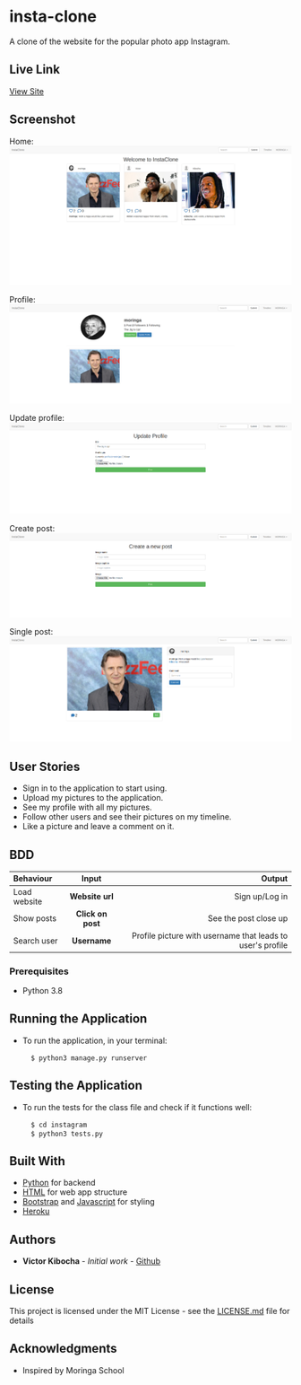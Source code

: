 # insta-clone
A clone of the website for the popular photo app Instagram.

## Live Link
[View Site](https://instaclone-django.herokuapp.com/)

## Screenshot

Home:
<img src="https://github.com/TechVictorKE/insta-clone/blob/master/static/images/home.png">

Profile:
<img src="https://github.com/TechVictorKE/insta-clone/blob/master/static/images/profile.png">

Update profile:
<img src="https://github.com/TechVictorKE/insta-clone/blob/master/static/images/update-profile.png">

Create post:
<img src="https://github.com/TechVictorKE/insta-clone/blob/master/static/images/create-post.png">

Single post:
<img src="https://github.com/TechVictorKE/insta-clone/blob/master/static/images/single-post.png">

## User Stories

* Sign in to the application to start using.
* Upload my pictures to the application.
* See my profile with all my pictures.
* Follow other users and see their pictures on my timeline.
* Like a picture and leave a comment on it.

## BDD
| Behaviour | Input | Output |
| :---------------- | :---------------: | ------------------: |
| Load website | **Website url** | Sign up/Log in|
| Show posts | **Click on post** | See the post close up|
| Search user | **Username** | Profile picture with username that leads to user's profile|



### Prerequisites

* Python 3.8

## Running the Application
* To run the application, in your terminal:

        $ python3 manage.py runserver
      
        
## Testing the Application
* To run the tests for the class file and check if it functions well:

        $ cd instagram
        $ python3 tests.py
        


## Built With

* [Python](https://www.python.org/) for backend
* [HTML](https://html.com/) for web app structure
* [Bootstrap](https://getbootstrap.com/) and [Javascript](https://www.javascript.com/) for styling
* [Heroku](https://heroku.com)

## Authors

* **Victor  Kibocha** - *Initial work* - [Github](https://github.com/TechVictorKE/)

## License

This project is licensed under the MIT License - see the [LICENSE.md](LICENSE.md) file for details

## Acknowledgments

* Inspired by Moringa School
